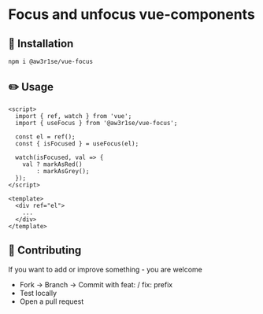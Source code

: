 # Focus and unfocus vue-components

## 🔧 Installation

```sh
npm i @aw3r1se/vue-focus
```

## ✏️ Usage

```vue
<script>
  import { ref, watch } from 'vue';
  import { useFocus } from '@aw3r1se/vue-focus';

  const el = ref();
  const { isFocused } = useFocus(el);

  watch(isFocused, val => {
    val ? markAsRed()
        : markAsGrey();
  });
</script>

<template>
  <div ref="el">
    ...
  </div>
</template>
```

## 🤝 Contributing
If you want to add or improve something - you are welcome

* Fork → Branch → Commit with feat: / fix: prefix
* Test locally
* Open a pull request